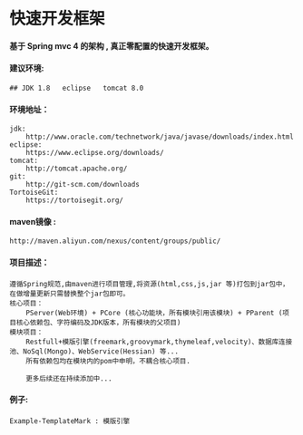 # 快速开发框架
#### 基于 Spring mvc 4 的架构 , 真正零配置的快速开发框架。

#### 建议环境: 
    ## JDK 1.8   eclipse   tomcat 8.0 

#### 环境地址：
    jdk: 
        http://www.oracle.com/technetwork/java/javase/downloads/index.html
    eclipse:
        https://www.eclipse.org/downloads/
    tomcat:
        http://tomcat.apache.org/
    git:
        http://git-scm.com/downloads
    TortoiseGit:
        https://tortoisegit.org/
        
        
#### maven镜像 : 
    http://maven.aliyun.com/nexus/content/groups/public/

#### 项目描述：
    
    遵循Spring规范,由maven进行项目管理,将资源(html,css,js,jar 等)打包到jar包中，在做增量更新只需替换整个jar包即可。
    核心项目：
        PServer(Web环境) + PCore (核心功能块，所有模块引用该模块) + PParent (项目核心依赖包、字符编码及JDK版本，所有模块的父项目) 
    模块项目：
        Restfull+模版引擎(freemark,groovymark,thymeleaf,velocity)、数据库连接池、NoSql(Mongo)、WebService(Hessian) 等...      
        所有依赖包均在模块内的pom中申明，不耦合核心项目.
        
        更多后续还在持续添加中...

#### 例子:
    Example-TemplateMark : 模版引擎
    
    



